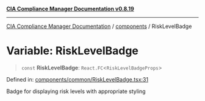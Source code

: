 [**CIA Compliance Manager Documentation v0.8.19**](../../README.md)

***

[CIA Compliance Manager Documentation](../../modules.md) / [components](../README.md) / RiskLevelBadge

# Variable: RiskLevelBadge

> `const` **RiskLevelBadge**: `React.FC`\<`RiskLevelBadgeProps`\>

Defined in: [components/common/RiskLevelBadge.tsx:31](https://github.com/Hack23/cia-compliance-manager/blob/8a17389ebf0d2a027875b835eec814811b99abcc/src/components/common/RiskLevelBadge.tsx#L31)

Badge for displaying risk levels with appropriate styling
